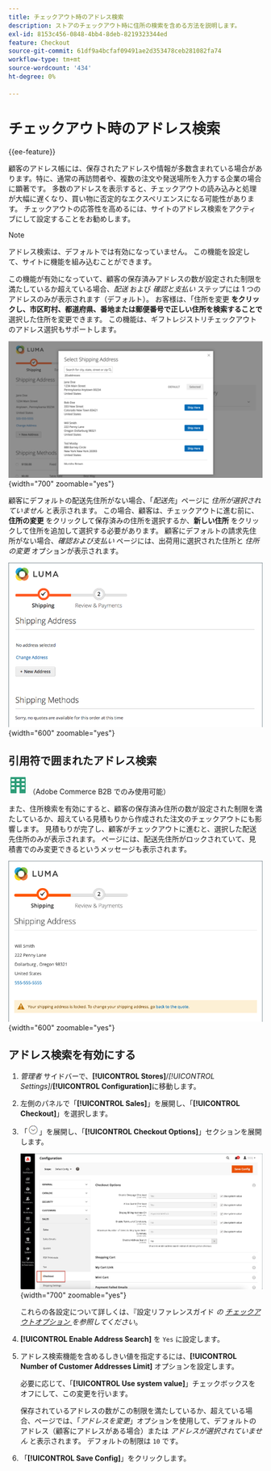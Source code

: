 ```yaml
---
title: チェックアウト時のアドレス検索
description: ストアのチェックアウト時に住所の検索を含める方法を説明します。
exl-id: 8153c456-0848-4bb4-8deb-8219323344ed
feature: Checkout
source-git-commit: 61df9a4bcfaf09491ae2d353478ceb281082fa74
workflow-type: tm+mt
source-wordcount: '434'
ht-degree: 0%

---
```


# チェックアウト時のアドレス検索

{{ee-feature}}

顧客のアドレス帳には、保存されたアドレスや情報が多数含まれている場合があります。特に、通常の再訪問者や、複数の注文や発送場所を入力する企業の場合に顕著です。 多数のアドレスを表示すると、チェックアウトの読み込みと処理が大幅に遅くなり、買い物に否定的なエクスペリエンスになる可能性があります。 チェックアウトの応答性を高めるには、サイトのアドレス検索をアクティブにして設定することをお勧めします。

>[!NOTE]
>
>アドレス検索は、デフォルトでは有効になっていません。 この機能を設定して、サイトに機能を組み込むことができます。

この機能が有効になっていて、顧客の保存済みアドレスの数が設定された制限を満たしているか超えている場合、_配送_ および _確認と支払い_ ステップには 1 つのアドレスのみが表示されます（デフォルト）。 お客様は、「住所を変更 **をクリックし、市区町村、都道府県、番地または郵便番号で正しい住所を検索することで** 選択した住所を変更できます。 この機能は、ギフトレジストリチェックアウトのアドレス選択もサポートします。

![ 保存された配送先住所を使用したチェックアウトが表示される ](./assets/storefront-checkout-address-search.png){width="700" zoomable="yes"}

顧客にデフォルトの配送先住所がない場合、「_配送先_」ページに _住所が選択されていません_ と表示されます。 この場合、顧客は、チェックアウトに進む前に、**住所の変更** をクリックして保存済みの住所を選択するか、**新しい住所** をクリックして住所を追加して選択する必要があります。 顧客にデフォルトの請求先住所がない場合、_確認および支払い_ ページには、出荷用に選択された住所と _住所の変更_ オプションが表示されます。

![ アドレスが選択されていないチェックアウトのメッセージ ](./assets/storefront-checkout-address-search-no-default.png){width="600" zoomable="yes"}

## 引用符で囲まれたアドレス検索

![Adobe Commerce B2B](../assets/b2b.svg) （Adobe Commerce B2B でのみ使用可能）

また、住所検索を有効にすると、顧客の保存済み住所の数が設定された制限を満たしているか、超えている見積もりから作成された注文のチェックアウトにも影響します。 見積もりが完了し、顧客がチェックアウトに進むと、選択した配送先住所のみが表示されます。 ページには、配送先住所がロックされていて、見積書でのみ変更できるというメッセージも表示されます。

![ 見積書に対してロックされた配送先住所 ](./assets/quote-checkout-shipping-address-locked.png){width="600" zoomable="yes"}

## アドレス検索を有効にする

1. _管理者_ サイドバーで、**[!UICONTROL Stores]**/_[!UICONTROL Settings]_/**[!UICONTROL Configuration]**&#x200B;に移動します。

1. 左側のパネルで「**[!UICONTROL Sales]**」を展開し、「**[!UICONTROL Checkout]**」を選択します。

1. 「![ 展開セレクター ](../assets/icon-display-expand.png)」を展開し、「**[!UICONTROL Checkout Options]**」セクションを展開します。

   ![ 設定 – チェックアウトオプション ](./assets/checkout-checkout-options.png){width="700" zoomable="yes"}

   これらの各設定について詳しくは、『設定リファレンスガイド _の [ チェックアウトオプション ](../configuration-reference/sales/checkout.md#checkout-options) を参照してください_。

1. **[!UICONTROL Enable Address Search]** を `Yes` に設定します。

1. アドレス検索機能を含めるしきい値を指定するには、**[!UICONTROL Number of Customer Addresses Limit]** オプションを設定します。

   必要に応じて、「**[!UICONTROL Use system value]**」チェックボックスをオフにして、この変更を行います。

   保存されているアドレスの数がこの制限を満たしているか、超えている場合、ページでは、「_アドレスを変更_」オプションを使用して、デフォルトのアドレス（顧客にアドレスがある場合）または _アドレスが選択されていません_ と表示されます。 デフォルトの制限は `10` です。

1. 「**[!UICONTROL Save Config]**」をクリックします。
